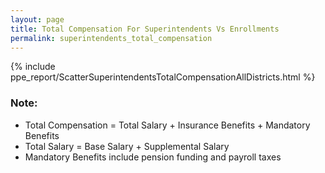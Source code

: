 ```yaml
---
layout: page
title: Total Compensation For Superintendents Vs Enrollments
permalink: superintendents_total_compensation
---
```



{% include ppe_report/ScatterSuperintendentsTotalCompensationAllDistricts.html %}

### Note:
- Total Compensation = Total Salary + Insurance Benefits + Mandatory Benefits
- Total Salary = Base Salary + Supplemental Salary
- Mandatory Benefits include pension funding and payroll taxes

